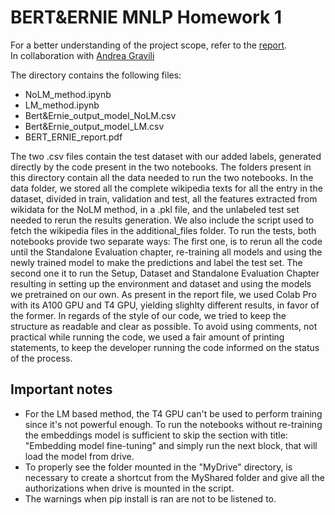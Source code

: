 # BERT&ERNIE MNLP Homework 1
For a better understanding of the project scope, refer to the [report](BERT_ERNIE_report.pdf).  
In collaboration with [Andrea Gravili](https://github.com/TitanWasHere)  

The directory contains the following files:

- NoLM_method.ipynb
- LM_method.ipynb
- Bert&Ernie_output_model_NoLM.csv
- Bert&Ernie_output_model_LM.csv
- BERT_ERNIE_report.pdf

The two .csv files contain the test dataset with our added labels, generated directly by the code present in the two notebooks.
The folders present in this directory contain all the data needed to run the two notebooks. 
In the data folder, we stored all the complete wikipedia texts for all the entry in the dataset, divided in train, validation and test, all the features extracted from wikidata for the NoLM method, in a .pkl file, and the unlabeled test set needed to rerun the results generation. We also include the script used to fetch the wikipedia files in the additional_files folder.
To run the tests, both notebooks provide two separate ways:
The first one, is to rerun all the code until the Standalone Evaluation chapter, re-training all models and using the newly trained model to make the predictions and label the test set.
The second one it to run the Setup, Dataset and Standalone Evaluation Chapter resulting in setting up the environment and dataset and using the models we pretrained on our own.
As present in the report file, we used Colab Pro with its A100 GPU and T4 GPU, yielding slighlty different results, in favor of the former.
In regards of the style of our code, we tried to keep the structure as readable and clear as possible. To avoid using comments, not practical while running the code, we used a fair amount of printing statements, to keep the developer running the code informed on the status of the process.

## Important notes
-  For the LM based method, the T4 GPU can't be used to perform training since it's not powerful enough. To run the notebooks without re-training the embeddings model is sufficient to skip the section with title: "Embedding model fine-tuning" and simply run the next block, that will load the model from drive.
-  To properly see the folder mounted in the "MyDrive" directory, is necessary to create a shortcut from the MyShared folder and give all the authorizations when drive is mounted in the script.
-  The warnings when pip install is ran are not to be listened to.
